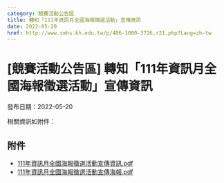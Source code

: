 ```yaml
---
category: 競賽活動公告區
title: 轉知「111年資訊月全國海報徵選活動」宣傳資訊
date: 2022-05-20
href: http://www.smhs.kh.edu.tw/p/406-1000-3726,r21.php?Lang=zh-tw
---
```


# [競賽活動公告區] 轉知「111年資訊月全國海報徵選活動」宣傳資訊

發布日期：2022-05-20

相關資訊如附件：

## 附件

- [111年資訊月全國海報徵選活動宣傳資訊.pdf](https://www.smhs.kh.edu.tw/var/file/0/1000/attach/40/pta_3493_3736617_08198.pdf)
- [111年資訊月全國海報徵選活動宣傳海報.pdf](https://www.smhs.kh.edu.tw/var/file/0/1000/attach/40/pta_3494_8771748_08200.pdf)
